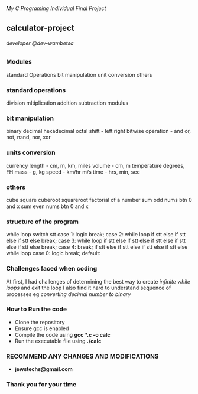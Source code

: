 ###### My C Programing Individual Final Project
## calculator-project
###### *developer @dev-wambetsa*

### Modules
standard Operations
bit manipulation
unit conversion
others

### standard operations
division
mltiplication
addition
subtraction
modulus

### bit manipulation
binary
decimal
hexadecimal
octal
shift - left right
bitwise operation - and or, not, nand, nor, xor

### units conversion
currency
length - cm, m, km, miles
volume - cm, m
temperature degrees, FH
mass - g, kg
speed - km/hr m/s
time - hrs, min, sec

### others
cube
square
cuberoot
squareroot
factorial of a number
sum odd nums btn 0 and x
sum even nums btn 0 and x

### structure of the program
while loop
    switch stt
        case 1:
            logic
            break;
        case 2:
            while loop
                if stt
                else if stt
                else if stt
                else
            break;
        case 3:
            while loop
                if stt
                else if stt
                else if stt
                else if stt
                else if stt
                else
            break;
        case 4:
            break;
                if stt
                else if stt
                else if stt
                else if stt
                else
            while loop
        case 0:
            logic
            break;
        default:

### Challenges faced when coding
At first, I had challenges of determining the best way to create  _infinite while loops_ and exit the loop
I also find it hard to understand sequence of processes eg _converting decimal number to binary_

### How to Run the code
- Clone the repository
- Ensure gcc is enabled
- Compile the code using __gcc *.c -o calc__
- Run the executable file using __./calc__

### RECOMMEND ANY CHANGES AND MODIFICATIONS
- __jewstechs\@gmail.com__

### Thank you for your time